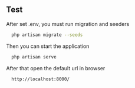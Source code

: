 
## Test

After set .env, you must run migration and seeders

```bash
  php artisan migrate --seeds
```

Then you can start the application

```bash
  php artisan serve
```

After that open the default url in browser

```bash
  http://localhost:8000/
```


